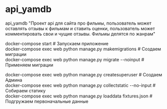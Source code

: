 # api_yamdb
api_yamdb
"Проект api для сайта про фильмы, пользователь может оставлять отзывы к фильмам и ставить оценки, пользователь может комментировать свои и чущие отзывы. Фильмы делятся по жанрам"


docker-compose start                                                # Запускаем приложение                                                                                         
docker-compose exec web python manage.py makemigrations             # Создаем миграции                                                                                             
docker-compose exec web python manage.py migrate --noinput          # Применяем миграции                                                                                          

docker-compose exec web python manage.py createsuperuser            # Создаем Админа                                                                                              
docker-compose exec web python manage.py collectstatic --no-input   # Собираем статику                                                                                             
docker-compose exec web python manage.py loaddata fixtures.json     # Подгружаем первоначальные данные                                                                            
